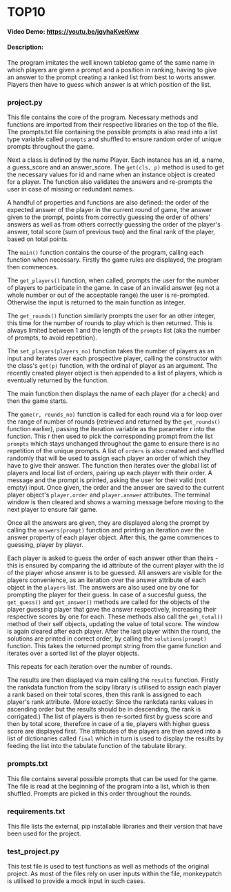 # TOP10
#### Video Demo:  https://youtu.be/jgyhaKveKww
#### Description:

The program imitates the well known tabletop game of the same name in which players are given a prompt and a position in ranking, having to give an answer to the prompt creating a ranked list from best to worts answer. Players then have to guess which answer is at which position of the list.

### project.py

This file contains the core of the program.
Necessary methods and functions are imported from their respective libraries on the top of the file. The prompts.txt file containing the possible prompts is also read into a list type variable called `prompts` and shuffled to ensure random order of unique prompts throughout the game.

Next a class is defined by the name Player. Each instance has an id, a name, a guess_score and an answer_score. The `get(cls, p)` method is used to get the necessary values for id and name when an instance object is created for a player. The function also validates the answers and re-prompts the user in case of missing or redundant names.

A handful of properties and functions are also defined: the order of the expected answer of the player in the current round of game, the answer given to the prompt, points from correctly guessing the order of others' answers as well as from others correctly guessing the order of the player's answer, total score (sum of previous two) and the final rank of the player, based on total points.

The `main()` function contains the course of the program, calling each function when necessary. Firstly the game rules are displayed, the program then commences.

The `get_players()` function, when called, prompts the user for the number of players to participate in the game. In case of an invalid answer (eg not a whole number or out of the acceptable range) the user is re-prompted. Otherwise the input is returned to the main function as integer.

The `get_rounds()` function similarly prompts the user for an other integer, this time for the number of rounds to play which is then returned. This is always limited between 1 and the length of the `prompts` list (aka the number of prompts, to avoid repetition).

The `set_players(players_no)` function takes the number of players as an input and iterates over each prospective player, calling the constructor with the class's `get(p)` function, with the ordinal of player as an argument. The recently created player object is then appended to a list of players, which is eventually returned by the function.

The main function then displays the name of each player (for a check) and then the game starts.

The `game(r, rounds_no)` function is called for each round via a for loop over the range of number of rounds (retrieved and returned by the `get_rounds()` function earlier), passing the iteration variable as the parameter r into the function. This r then used to pick the corresponding prompt from the list `prompts` which stays unchanged throughout the game to ensure there is no repetition of the unique prompts. A list of `orders` is also created and shuffled randomly that will be used to assign each player an order of which they have to give their answer. The function then iterates over the global list of players and local list of orders, pairing up each player with their order. A message and the prompt is printed, asking the user for their valid (not empty) input. Once given, the order and the answer are saved to the current player object's `player.order` and `player.answer` attributes. The terminal window is then cleared and shows a warning message before moving to the next player to ensure fair game.

Once all the answers are given, they are displayed along the prompt by calling the `answers(prompt)` function and printing an iteration over the answer property of each player object. After this, the game commences to guessing, player by player.

Each player is asked to guess the order of each answer other than theirs - this is ensured by comparing the id attribute of the current player with the id of the player whose answer is to be guessed. All answers are visible for the players convenience, as an iteration over the answer attribute of each object in the `players` list. The answers are also used one by one for prompting the player for their guess. In case of a succesful guess, the `get_guess()` and `get_answer()` methods are called for the objects of the player guessing player that gave the answer respectively, increasing their respective scores by one for each. These methods also call the `get_total()` method of their self objects, updating the value of total score. The window is again cleared after each player. After the last player within the round, the solutions are printed in correct order, by calling the `solutions(prompt)` function. This takes the returned prompt string from the game function and iterates over a sorted list of the player objects.

This repeats for each iteration over the number of rounds.

The results are then displayed via main calling the `results` function. Firstly the rankdata function from the scipy library is utilised to assign each player a rank based on their total scores, then this rank is assigned to each player's rank attribute. (More exactly: Since the rankdata ranks values in ascending order but the results should be in descending, the rank is corrigated.) The list of players is then re-sorted first by guess score and then by total score, therefore in case of a tie, players with higher guess score are displayed first. The attributes of the players are then saved into a list of dictionaries called `final` which in turn is used to display the results by feeding the list into the tabulate function of the tabulate library.

### prompts.txt

This file contains several possible prompts that can be used for the game. The file is read at the beginning of the program into a list, which is then shuffled. Prompts are picked in this order throughout the rounds.

### requirements.txt

This file lists the external, pip installable libraries and their version that have been used for the project.

### test_project.py

This test file is used to test functions as well as methods of the original project. As most of the files rely on user inputs within the file, monkeypatch is utilised to provide a mock input in such cases.
